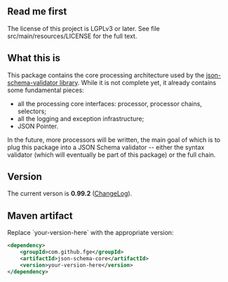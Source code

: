 <h2>Read me first</h2>

<p>The license of this project is LGPLv3 or later. See file src/main/resources/LICENSE for the full
text.</p>

<h2>What this is</h2>

<p>This package contains the core processing architecture used by the <a
href="https://github.com/fge/json-schema-validator">json-schema-validator library</a>. While it is
not complete yet, it already contains some fundamental pieces:</p>


* all the processing core interfaces: processor, processor chains, selectors;
* all the logging and exception infrastructure;
* JSON Pointer.

<p>In the future, more processors will be written, the main goal of which is to plug this package
into a JSON Schema validator -- either the syntax validator (which will eventually be part of this
package) or the full chain.</p>

<h2>Version</h2>

<p>The current verson is <b>0.99.2</b> (<a
href="https://github.com/fge/json-schema-core/wiki/ChangeLog">ChangeLog</a>).</p>

<h2>Maven artifact</h2>

<p>Replace `your-version-here` with the appropriate version:</p>

```xml
<dependency>
    <groupId>com.github.fge</groupId>
    <artifactId>json-schema-core</artifactId>
    <version>your-version-here</version>
</dependency>
```

